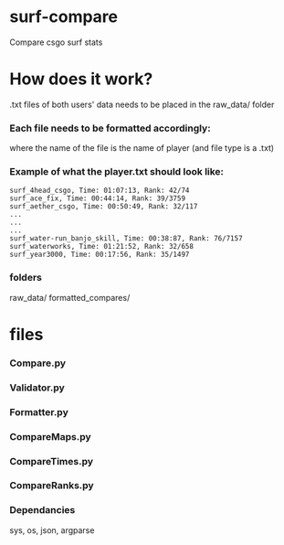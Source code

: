 # surf-compare
Compare csgo surf stats

# How does it work?
.txt files of both users' data needs to be placed in the raw_data/ folder


### Each file needs to be formatted accordingly:
where the name of the file is the name of player (and file type is a .txt)


### Example of what the player.txt should look like:
  ```
  surf_4head_csgo, Time: 01:07:13, Rank: 42/74
  surf_ace_fix, Time: 00:44:14, Rank: 39/3759
  surf_aether_csgo, Time: 00:50:49, Rank: 32/117
  ...
  ...
  ... 
  surf_water-run_banjo_skill, Time: 00:38:87, Rank: 76/7157
  surf_waterworks, Time: 01:21:52, Rank: 32/658
  surf_year3000, Time: 00:17:56, Rank: 35/1497
  ```
  
### folders ###
raw_data/
formatted_compares/


# files
### Compare.py
### Validator.py
### Formatter.py
### CompareMaps.py
### CompareTimes.py
### CompareRanks.py

### Dependancies
sys, os, json, argparse
